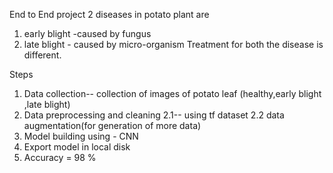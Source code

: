 End to End project
2 diseases in potato plant are
1. early blight  -caused by fungus  
2. late blight - caused by micro-organism
Treatment for both the disease is different.


Steps 
1. Data collection-- collection of images of potato leaf
	(healthy,early blight ,late blight)
2. Data preprocessing and cleaning
	2.1-- using tf dataset
	2.2 data augmentation(for generation of more data)
3. Model building using - CNN
4. Export model in local disk
5. Accuracy = 98 %
